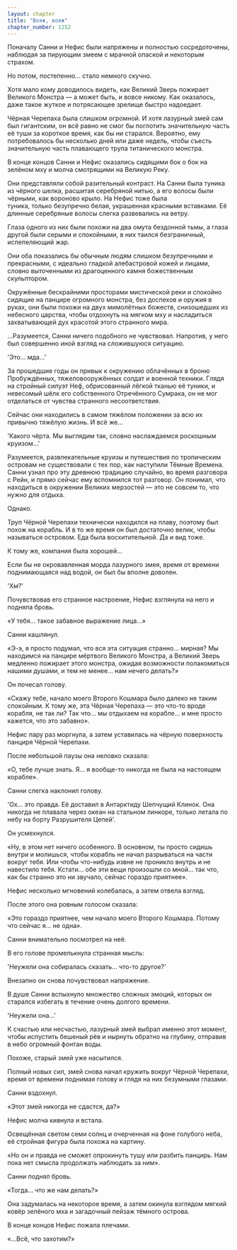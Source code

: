 ```yaml
---
layout: chapter
title: "Вояж, вояж"
chapter_number: 1252
---
```


Поначалу Санни и Нефис были напряжены и полностью сосредоточены, наблюдая за пирующим змеем с мрачной опаской и некоторым страхом.

Но потом, постепенно... стало немного скучно.

Хотя мало кому доводилось видеть, как Великий Зверь пожирает Великого Монстра — а может быть, и вовсе никому. Как оказалось, даже такое жуткое и потрясающее зрелище быстро надоедает.

Чёрная Черепаха была слишком огромной. И хотя лазурный змей сам был гигантским, он всё равно не смог бы поглотить значительную часть её туши за короткое время, как бы ни старался. Вероятно, ему потребовалось бы несколько дней или даже недель, чтобы съесть значительную часть плавающего трупа титанического монстра.

В конце концов Санни и Нефис оказались сидящими бок о бок на зелёном мху и молча смотрящими на Великую Реку.

Они представляли собой разительный контраст. На Санни была туника из чёрного шелка, расшитая серебряной нитью, а его волосы были чёрными, как вороново крыло. На Нефис тоже была туника, только безупречно белая, украшенная красными вставками. Её длинные серебряные волосы слегка развевались на ветру.

Глаза одного из них были похожи на два омута бездонной тьмы, а глаза другой были серыми и спокойными, в них таился безграничный, испепеляющий жар.

Они оба показались бы обычным людям слишком безупречными и прекрасными, с идеально гладкой алебастровой кожей и лицами, словно выточенными из драгоценного камня божественным скульптором.

Окружённые бескрайними просторами мистической реки и спокойно сидящие на панцире огромного монстра, без доспехов и оружия в руках, они были похожи на двух мимолётных божеств, снизошедших из небесного царства, чтобы отдохнуть на мягком мху и насладиться захватывающей дух красотой этого странного мира.

...Разумеется, Санни ничего подобного не чувствовал. Напротив, у него был совершенно иной взгляд на сложившуюся ситуацию.

'Это... мда...'

За прошедшие годы он привык к окружению облачённых в броню Пробуждённых, тяжеловооружённых солдат и военной техники. Глядя на стройный силуэт Неф, обрисованный лёгкой тканью её туники, и невесомый шёлк его собственного Отречённого Сумрака, он не мог отделаться от чувства странного несоответствия.

Сейчас они находились в самом тяжёлом положении за всю их привычно тяжёлую жизнь. И всё же...

'Какого чёрта. Мы выглядим так, словно наслаждаемся роскошным круизом...'

Разумеется, развлекательные круизы и путешествия по тропическим островам не существовали с тех пор, как наступили Тёмные Времена. Санни узнал про эту древнюю традицию случайно, во время разговора с Рейн, и прямо сейчас ему вспомнился тот разговор. Он понимал, что находиться в окружении Великих мерзостей — это не совсем то, что нужно для отдыха.

Однако.

Труп Чёрной Черепахи технически находился на плаву, поэтому был похож на корабль. И в то же время он был достаточно велик, чтобы называться островом. Еда была восхитительной. Да и вид тоже.

К тому же, компания была хорошей...

Если бы не окровавленная морда лазурного змея, время от времени поднимающаяся над водой, он был бы вполне доволен.

'Хм?'

Почувствовав его странное настроение, Нефис взглянула на него и подняла бровь.

«У тебя... такое забавное выражение лица...»

Санни кашлянул.

«Э-э, я просто подумал, что вся эта ситуация странно... мирная? Мы находимся на панцире мёртвого Великого Монстра, а Великий Зверь медленно пожирает этого монстра, ожидая возможности полакомиться нашими душами, и тем не менее... нам нечего делать?»

Он почесал голову.

«Скажу тебе, начало моего Второго Кошмара было далеко не таким спокойным. К тому же, эта Чёрная Черепаха — это что-то вроде корабля, не так ли? Так что... мы отдыхаем на корабле... и мне просто кажется, что это забавно».

Нефис пару раз моргнула, а затем уставилась на чёрную поверхность панциря Чёрной Черепахи.

После небольшой паузы она неловко сказала:

«О, тебе лучше знать. Я... я вообще-то никогда не была на настоящем корабле».

Санни слегка наклонил голову.

'Ох... это правда. Её доставил в Антарктиду Шепчущий Клинок. Она никогда не плавала через океан на стальном линкоре, только летала по небу на борту Разрушителя Цепей'.

Он усмехнулся.

«Ну, в этом нет ничего особенного. В основном, ты просто сидишь внутри и молишься, чтобы корабль не начал разрываться на части вокруг тебя. Или чтобы что-нибудь извне не проникло внутрь и не навестило тебя. Кстати... обе эти вещи произошли со мной... так что, как бы странно это ни звучало, сейчас гораздо приятнее».

Нефис несколько мгновений колебалась, а затем отвела взгляд.

После этого она ровным голосом сказала:

«Это гораздо приятнее, чем начало моего Второго Кошмара. Потому что сейчас я... не одна».

Санни внимательно посмотрел на неё.

В его голове промелькнула странная мысль:

'Неужели она собиралась сказать... что-то другое?'

Внезапно он снова почувствовал напряжение.

В душе Санни вспыхнуло множество сложных эмоций, которых он старался избегать в течение очень долгого времени.

'Неужели она...'

К счастью или несчастью, лазурный змей выбрал именно этот момент, чтобы испустить бешеный рёв и нырнуть обратно на глубину, отправив в небо огромный фонтан воды.

Похоже, старый змей уже насытился.

Полный новых сил, змей снова начал кружить вокруг Чёрной Черепахи, время от времени поднимая голову и глядя на них безумными глазами.

Санни вздохнул.

«Этот змей никогда не сдастся, да?»

Нефис молча кивнула и встала.

Освещённая светом семи солнц и очерченная на фоне голубого неба, её стройная фигура была похожа на картину.

«Но он и правда не сможет опрокинуть тушу или разбить панцирь. Нам пока нет смысла продолжать наблюдать за ним».

Санни поднял бровь.

«Тогда... что же нам делать?»

Она задумалась на некоторое время, а затем окинула взглядом мягкий ковёр зелёного мха и загадочный пейзаж тёмного острова.

В конце концов Нефис пожала плечами.

«...Всё, что захотим?»